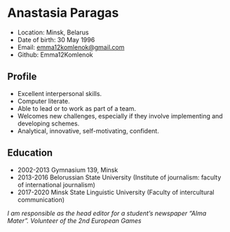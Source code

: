 # Anastasia Paragas
* Location: Minsk, Belarus
* Date of birth: 		30 May 1996
* Email: 			emma12komlenok@gmail.com
* Github: Emma12Komlenok
## Profile	
* Excellent interpersonal skills.
* Computer literate.
* Able to lead or to work as part of a team.
* Welcomes new challenges, especially if they involve implementing and developing schemes.
* Analytical, innovative, self-motivating, confident. 
## Education             
* 2002-2013 Gymnasium 139, Minsk
* 2013-2016 Belorussian State University (Institute of journalism: faculty of international journalism)
* 2017-2020 Minsk State Linguistic University (Faculty of intercultural communication)

_I am responsible as the head editor for a student’s newspaper “Alma Mater”.
Volunteer of the 2nd European Games_

